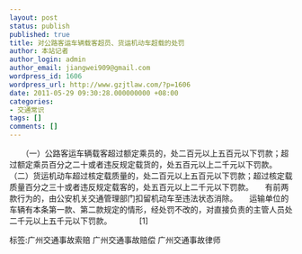 ```yaml
---
layout: post
status: publish
published: true
title: 对公路客运车辆载客超员、货运机动车超载的处罚
author: 本站记者
author_login: admin
author_email: jiangwei909@gmail.com
wordpress_id: 1606
wordpress_url: http://www.gzjtlaw.com/?p=1606
date: 2011-05-29 09:30:28.000000000 +08:00
categories:
- 交通常识
tags: []
comments: []
---
```

　　（一）公路客运车辆载客超过额定乘员的，处二百元以上五百元以下罚款；超过额定乘员百分之二十或者违反规定载货的，处五百元以上二千元以下罚款。　　（二）货运机动车超过核定载质量的，处二百元以上五百元以下罚款；超过核定载质量百分之三十或者违反规定载客的，处五百元以上二千元以下罚款。　　有前两款行为的，由公安机关交通管理部门扣留机动车至违法状态消除。　　运输单位的车辆有本条第一款、第二款规定的情形，经处罚不改的，对直接负责的主管人员处二千元以上五千元以下罚款。　　　　[1]标签:广州交通事故索赔 广州交通事故赔偿 广州交通事故律师
